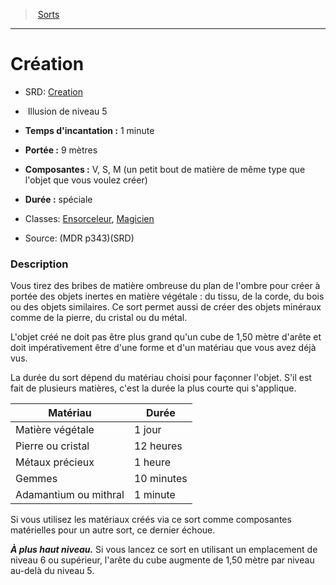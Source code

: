 ﻿---
!SpellItem
Family: SpellHD
Name: Création
Type: Illusion
Level: 5
CastingTime: 1 minute
Range: 9 mètres
Components: V, S, M (un petit bout de matière de même type que l'objet que vous voulez créer)
Duration: spéciale
Classes: '[Ensorceleur](hd_sorcerer.md), [Magicien](hd_wizard.md)'
Source: (MDR p343)(SRD)
AltName: '[Creation](srd_spells_creation.md)'
Id: spells_hd.md#création
ParentLink: spells_hd.md#sorts
ParentName: Sorts
NameLevel: 1
Attributes:
  Name: Création
  Markdown: >+
    # <!--Name-->Création<!--/Name-->


    - SRD: <!--AltName-->[Creation](srd_spells_creation.md)<!--/AltName-->


    -  <!--Type-->Illusion<!--/Type--> de niveau <!--Level-->5<!--/Level-->


    - **Temps d'incantation :** <!--CastingTime-->1 minute<!--/CastingTime-->


    - **Portée :** <!--Range-->9 mètres<!--/Range-->


    - **Composantes :** <!--Components-->V, S, M (un petit bout de matière de même type que l'objet que vous voulez créer)<!--/Components-->


    - **Durée :** <!--Duration-->spéciale<!--/Duration-->


    - Classes: <!--Classes-->[Ensorceleur](hd_sorcerer.md), [Magicien](hd_wizard.md)<!--/Classes-->


    - Source: <!--Source-->(MDR p343)(SRD)<!--/Source-->


    ### Description


    Vous tirez des bribes de matière ombreuse du plan de l'ombre pour créer à portée des objets inertes en matière végétale : du tissu, de la corde, du bois ou des objets similaires. Ce sort permet aussi de créer des objets minéraux comme de la pierre, du cristal ou du métal.


    L'objet créé ne doit pas être plus grand qu'un cube de 1,50 mètre d'arête et doit impérativement être d'une forme et d'un matériau que vous avez déjà vus.


    La durée du sort dépend du matériau choisi pour façonner l'objet. S'il est fait de plusieurs matières, c'est la durée la plus courte qui s'applique.


    |Matériau|Durée|

    |---|---|

    |Matière végétale|1 jour|

    |Pierre ou cristal|12 heures|

    |Métaux précieux|1 heure|

    |Gemmes|10 minutes|

    |Adamantium ou mithral|1 minute|


    Si vous utilisez les matériaux créés via ce sort comme composantes matérielles pour un autre sort, ce dernier échoue.


    **_À plus haut niveau._** Si vous lancez ce sort en utilisant un emplacement de niveau 6 ou supérieur, l'arête du cube augmente de 1,50 mètre par niveau au-delà du niveau 5.

  AltName: '[Creation](srd_spells_creation.md)'
  Type: Illusion
  Level: 5
  CastingTime: 1 minute
  Range: 9 mètres
  Components: V, S, M (un petit bout de matière de même type que l'objet que vous voulez créer)
  Duration: spéciale
  Classes: '[Ensorceleur](hd_sorcerer.md), [Magicien](hd_wizard.md)'
  Source: (MDR p343)(SRD)
AttributesDictionary: >+
  Name: Création

  Markdown: >+

    # <!--Name-->Création<!--/Name-->





    - SRD: <!--AltName-->[Creation](srd_spells_creation.md)<!--/AltName-->





    -  <!--Type-->Illusion<!--/Type--> de niveau <!--Level-->5<!--/Level-->





    - **Temps d'incantation :** <!--CastingTime-->1 minute<!--/CastingTime-->





    - **Portée :** <!--Range-->9 mètres<!--/Range-->





    - **Composantes :** <!--Components-->V, S, M (un petit bout de matière de même type que l'objet que vous voulez créer)<!--/Components-->





    - **Durée :** <!--Duration-->spéciale<!--/Duration-->





    - Classes: <!--Classes-->[Ensorceleur](hd_sorcerer.md), [Magicien](hd_wizard.md)<!--/Classes-->





    - Source: <!--Source-->(MDR p343)(SRD)<!--/Source-->





    ### Description





    Vous tirez des bribes de matière ombreuse du plan de l'ombre pour créer à portée des objets inertes en matière végétale : du tissu, de la corde, du bois ou des objets similaires. Ce sort permet aussi de créer des objets minéraux comme de la pierre, du cristal ou du métal.





    L'objet créé ne doit pas être plus grand qu'un cube de 1,50 mètre d'arête et doit impérativement être d'une forme et d'un matériau que vous avez déjà vus.





    La durée du sort dépend du matériau choisi pour façonner l'objet. S'il est fait de plusieurs matières, c'est la durée la plus courte qui s'applique.





    |Matériau|Durée|



    |---|---|



    |Matière végétale|1 jour|



    |Pierre ou cristal|12 heures|



    |Métaux précieux|1 heure|



    |Gemmes|10 minutes|



    |Adamantium ou mithral|1 minute|





    Si vous utilisez les matériaux créés via ce sort comme composantes matérielles pour un autre sort, ce dernier échoue.





    **_À plus haut niveau._** Si vous lancez ce sort en utilisant un emplacement de niveau 6 ou supérieur, l'arête du cube augmente de 1,50 mètre par niveau au-delà du niveau 5.



  AltName: '[Creation](srd_spells_creation.md)'

  Type: Illusion

  Level: 5

  CastingTime: 1 minute

  Range: 9 mètres

  Components: V, S, M (un petit bout de matière de même type que l'objet que vous voulez créer)

  Duration: spéciale

  Classes: '[Ensorceleur](hd_sorcerer.md), [Magicien](hd_wizard.md)'

  Source: (MDR p343)(SRD)

---
> [Sorts](hd_spells.md)

---

# Création

- SRD: [Creation](srd_spells_creation.md)

-  Illusion de niveau 5

- **Temps d'incantation :** 1 minute

- **Portée :** 9 mètres

- **Composantes :** V, S, M (un petit bout de matière de même type que l'objet que vous voulez créer)

- **Durée :** spéciale

- Classes: [Ensorceleur](hd_sorcerer.md), [Magicien](hd_wizard.md)

- Source: (MDR p343)(SRD)

### Description

Vous tirez des bribes de matière ombreuse du plan de l'ombre pour créer à portée des objets inertes en matière végétale : du tissu, de la corde, du bois ou des objets similaires. Ce sort permet aussi de créer des objets minéraux comme de la pierre, du cristal ou du métal.

L'objet créé ne doit pas être plus grand qu'un cube de 1,50 mètre d'arête et doit impérativement être d'une forme et d'un matériau que vous avez déjà vus.

La durée du sort dépend du matériau choisi pour façonner l'objet. S'il est fait de plusieurs matières, c'est la durée la plus courte qui s'applique.

|Matériau|Durée|
|---|---|
|Matière végétale|1 jour|
|Pierre ou cristal|12 heures|
|Métaux précieux|1 heure|
|Gemmes|10 minutes|
|Adamantium ou mithral|1 minute|

Si vous utilisez les matériaux créés via ce sort comme composantes matérielles pour un autre sort, ce dernier échoue.

**_À plus haut niveau._** Si vous lancez ce sort en utilisant un emplacement de niveau 6 ou supérieur, l'arête du cube augmente de 1,50 mètre par niveau au-delà du niveau 5.

